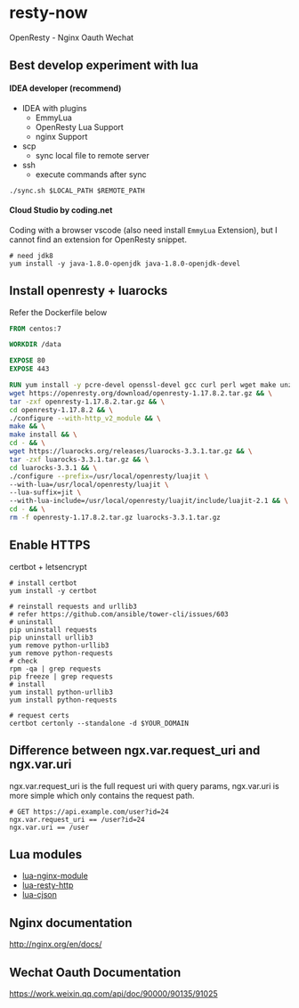 # resty-now

OpenResty - Nginx Oauth Wechat

## Best develop experiment with lua

#### IDEA developer (recommend)

- IDEA with plugins
    - EmmyLua
    - OpenResty Lua Support
    - nginx Support
- scp
    - sync local file to remote server
- ssh
    - execute commands after sync

```shell script
./sync.sh $LOCAL_PATH $REMOTE_PATH

```

#### Cloud Studio by coding.net

Coding with a browser vscode (also need install `EmmyLua` Extension),
but I cannot find an extension for OpenResty snippet.

```
# need jdk8
yum install -y java-1.8.0-openjdk java-1.8.0-openjdk-devel

```

## Install openresty + luarocks

Refer the Dockerfile below

```dockerfile
FROM centos:7

WORKDIR /data

EXPOSE 80
EXPOSE 443

RUN yum install -y pcre-devel openssl-devel gcc curl perl wget make unzip && \
wget https://openresty.org/download/openresty-1.17.8.2.tar.gz && \
tar -zxf openresty-1.17.8.2.tar.gz && \
cd openresty-1.17.8.2 && \
./configure --with-http_v2_module && \
make && \
make install && \
cd - && \
wget https://luarocks.org/releases/luarocks-3.3.1.tar.gz && \
tar -zxf luarocks-3.3.1.tar.gz && \
cd luarocks-3.3.1 && \
./configure --prefix=/usr/local/openresty/luajit \
--with-lua=/usr/local/openresty/luajit \
--lua-suffix=jit \
--with-lua-include=/usr/local/openresty/luajit/include/luajit-2.1 && \
cd - && \
rm -f openresty-1.17.8.2.tar.gz luarocks-3.3.1.tar.gz

```

## Enable HTTPS

certbot + letsencrypt

```
# install certbot
yum install -y certbot

# reinstall requests and urllib3
# refer https://github.com/ansible/tower-cli/issues/603
# uninstall
pip uninstall requests
pip uninstall urllib3
yum remove python-urllib3
yum remove python-requests
# check
rpm -qa | grep requests
pip freeze | grep requests
# install
yum install python-urllib3
yum install python-requests

# request certs
certbot certonly --standalone -d $YOUR_DOMAIN

```

## Difference between ngx.var.request_uri and ngx.var.uri

ngx.var.request_uri is the full request uri with query params,
ngx.var.uri is more simple which only contains the request path.

```
# GET https://api.example.com/user?id=24
ngx.var.request_uri == /user?id=24
ngx.var.uri == /user

```

## Lua modules

- [lua-nginx-module](https://github.com/openresty/lua-nginx-module)
- [lua-resty-http](https://github.com/ledgetech/lua-resty-http)
- [lua-cjson](https://github.com/mpx/lua-cjson)

## Nginx documentation

http://nginx.org/en/docs/

## Wechat Oauth Documentation

https://work.weixin.qq.com/api/doc/90000/90135/91025